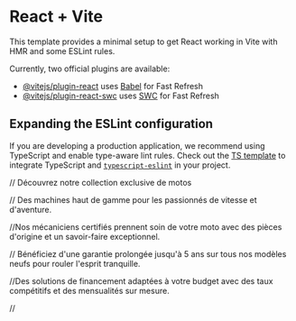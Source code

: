# React + Vite

This template provides a minimal setup to get React working in Vite with HMR and some ESLint rules.

Currently, two official plugins are available:

- [@vitejs/plugin-react](https://github.com/vitejs/vite-plugin-react/blob/main/packages/plugin-react/README.md) uses [Babel](https://babeljs.io/) for Fast Refresh
- [@vitejs/plugin-react-swc](https://github.com/vitejs/vite-plugin-react-swc) uses [SWC](https://swc.rs/) for Fast Refresh

## Expanding the ESLint configuration

If you are developing a production application, we recommend using TypeScript and enable type-aware lint rules. Check out the [TS template](https://github.com/vitejs/vite/tree/main/packages/create-vite/template-react-ts) to integrate TypeScript and [`typescript-eslint`](https://typescript-eslint.io) in your project.

// Découvrez notre collection exclusive de motos

// Des machines haut de gamme pour les passionnés de vitesse et d'aventure.

//Nos mécaniciens certifiés prennent soin de votre moto avec des pièces d'origine et un savoir-faire exceptionnel.

// Bénéficiez d'une garantie prolongée jusqu'à 5 ans sur tous nos modèles neufs pour rouler l'esprit tranquille.

//Des solutions de financement adaptées à votre budget avec des taux compétitifs et des mensualités sur mesure.

//